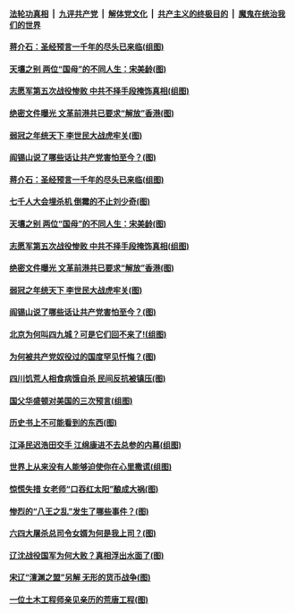 ####  [法轮功真相](../../../../basic/blob/master/README.md?t=03090531) &nbsp;|&nbsp; [九评共产党](../../../../9ping.md/blob/master/README.md?t=03090531) &nbsp;|&nbsp; [解体党文化](../../../../jtdwh.md/blob/master/README.md?t=03090531)  &nbsp;|&nbsp; [共产主义的终极目的](../../../../gczydzjmd.md/blob/master/README.md?t=03090531) &nbsp;|&nbsp; [魔鬼在统治我们的世界](../../../../mgztzwmdsj.md/blob/master/README.md?t=03090531) 

#### [蒋介石：圣经预言一千年的尽头已来临(组图)](../pages/p6/964769.md?t=03090531) 

#### [天壤之别 两位“国母”的不同人生：宋美龄(图)](../pages/p6/964754.md?t=03090531) 

#### [志愿军第五次战役惨败 中共不择手段掩饰真相(组图)](../pages/p6/964486.md?t=03090531) 

#### [绝密文件曝光 文革前港共已要求“解放”香港(图)](../pages/p6/964773.md?t=03090531) 

#### [弱冠之年统天下 李世民大战虎牢关(图)](../pages/p6/964767.md?t=03090531) 

#### [阎锡山说了哪些话让共产党害怕至今？(图)](../pages/p6/963836.md?t=03090531) 

#### [蒋介石：圣经预言一千年的尽头已来临(组图)](../pages/p6/964769.md?t=03090531) 

#### [七千人大会埋杀机 倒霉的不止刘少奇(图)](../pages/p6/962095.md?t=03090531) 

#### [天壤之别 两位“国母”的不同人生：宋美龄(图)](../pages/p6/964754.md?t=03090531) 

#### [志愿军第五次战役惨败 中共不择手段掩饰真相(组图)](../pages/p6/964486.md?t=03090531) 

#### [绝密文件曝光 文革前港共已要求“解放”香港(图)](../pages/p6/964773.md?t=03090531) 

#### [弱冠之年统天下 李世民大战虎牢关(图)](../pages/p6/964767.md?t=03090531) 

#### [阎锡山说了哪些话让共产党害怕至今？(图)](../pages/p6/963836.md?t=03090531) 

#### [北京为何叫四九城？可是它们回不来了!(组图)](../pages/p6/963935.md?t=03090531) 

#### [为何被共产党奴役过的国度罕见忏悔？(图)](../pages/p6/963901.md?t=03090531) 

#### [四川饥荒人相食病饿自杀 民间反抗被镇压(图)](../pages/p6/964389.md?t=03090531) 

#### [国父华盛顿对美国的三次预言(组图)](../pages/p6/964036.md?t=03090531) 

#### [历史书上不可能看到的东西(图)](../pages/p6/964449.md?t=03090531) 

#### [江泽民迟浩田交手 江绵康进不去总参的内幕(组图)](../pages/p6/963937.md?t=03090531) 

#### [世界上从来没有人能够迫使你在心里撒谎(组图)](../pages/p6/963996.md?t=03090531) 

#### [惊慌失措 女老师“口吞红太阳”酿成大祸(图)](../pages/p6/963843.md?t=03090531) 

#### [惨烈的“八王之乱”发生了哪些事件？(图)](../pages/p6/963837.md?t=03090531) 

#### [六四大屠杀总司令女婿为何是我上司？(图)](../pages/p6/963450.md?t=03090531) 

#### [辽沈战役国军为何大败？真相浮出水面了(图)](../pages/p6/963832.md?t=03090531) 

#### [宋辽“澶渊之盟”另解 无形的货币战争(图)](../pages/p6/963938.md?t=03090531) 

#### [一位土木工程师亲见亲历的荒唐工程(图)](../pages/p6/961631.md?t=03090531) 

